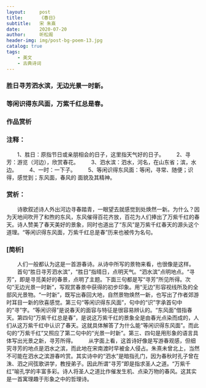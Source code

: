 ```yaml
---
layout:     post
title:      《春日》
subtitle:   宋 朱熹
date:       2020-07-20
author:     听松阁
header-img: img/post-bg-poem-13.jpg
catalog: true
tags:
    - 美文
    - 古典诗词
---
```


### 胜日寻芳泗水滨，无边光景一时新。
### 等闲识得东风面，万紫千红总是春。


### 作品赏析
### 注释：
　　1、胜日：原指节日或亲朋相会的日子，这里指天气好的日子。
　　2、寻芳：游览（河边），欣赏春花。
　　3、泗水滨：泗水，河名，在山东省；滨，水边。
　　4、一时：一下子。
　　5、等闲识得东风面：等闲，寻常、随便；识得，感觉到；东风面，春风的
面貌及其精神。

### 赏析：
　　诗歌叙述诗人外出河边寻春踏青，一眼望去就感觉到处焕然一新。为什么？因为天地间吹开了和煦的东风，东风催得百花齐放，百花为人们捧出了万紫千红的春天。诗人赞美了春天美好的景象，同时也道出了“东风”是万紫千红春天的源头这个道理。“等闲识得东风面，万紫千红总是春”历来也被传为名句。


### [简析]
　　人们一般都认为这是一首游春诗。从诗中所写的景物来看，也很像是这样。
　　首句“胜日寻芳泗水滨”，“胜日”指晴日，点明天气。“泗水滨”点明地点。“寻芳”，即是寻觅美好的春景，点明了主题。下面三句都是写“寻芳”所见所得。次句“无边光景一时新”，写观赏春景中获得的初步印象。用“无边”形容视线所及的全部风光景物。“一时新”，既写出春回大地，自然景物焕然一新，也写出了作者郊游时耳目一新的欣喜感觉。第三句“等闲识得东风面”，句中的“识”字承首句中的“寻”字。“等闲识得”是说春天的面容与特征是很容易辨认的。“东风面”借指春天。第四句“万紫千红总是春”，是说这万紫千红的景象全是由春光点染而成的，人们从这万紫千红中认识了春天。这就具体解答了为什么能“等闲识得东风面”。而此句的“万紫千红”又照应了第二句中的“光景一时新”。第三、四句是用形象的语言具体写出光景之新，寻芳所得。
　　从字面上看，这首诗好像是写游春观感，但细究寻芳的地点是泗水之滨，而此地在宋南渡时早被金人侵占。朱熹未曾北上，当然不可能在泗水之滨游春吟赏。其实诗中的“泗水”是暗指孔门，因为春秋时孔子曾在洙、泗之间弦歌讲学，教授弟子。因此所谓“寻芳”即是指求圣人之道。“万紫千红”喻孔学的丰富多彩。诗人将圣人之道比作催发生机、点染万物的春风。这其实是一首寓理趣于形象之中的哲理诗。
